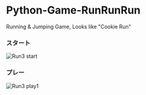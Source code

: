# Python-Game-RunRunRun
Running &amp; Jumping Game, Looks like "Cookie Run"

### スタート
![Run3 start](https://user-images.githubusercontent.com/60730831/120181990-c09ed280-c248-11eb-82d8-6da002a4743d.png)

### プレー
![Run3 play1](https://user-images.githubusercontent.com/60730831/120182101-e88e3600-c248-11eb-9bee-9e4ad6eea034.png)
